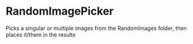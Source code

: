 # RandomImagePicker

Picks a singular or multiple images from the RandomImages folder, then places it/them in the results
